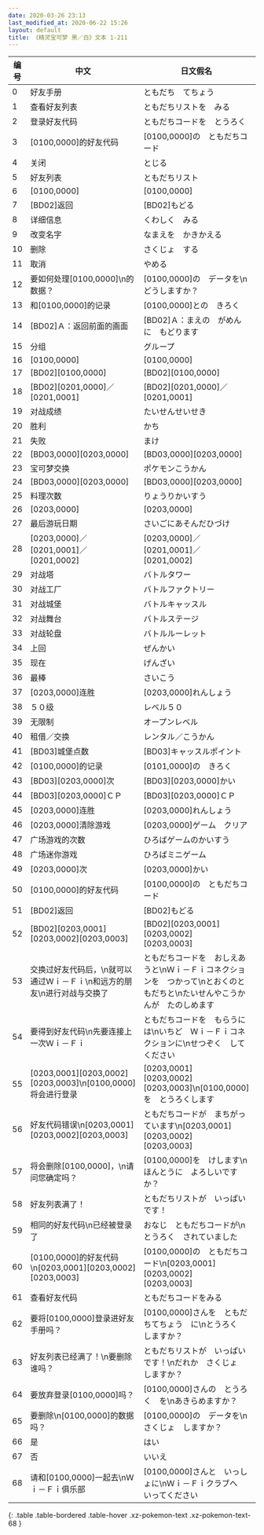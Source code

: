 ```yaml
---
date: 2020-03-26 23:13
last_modified_at: 2020-06-22 15:26
layout: default
title: 《精灵宝可梦 黑／白》文本 1-211
---
```

| 编号 | 中文 | 日文假名 | 日文汉字 |
| ---- | ---- | ---- | --- |
| 0 | 好友手册 | ともだち　てちょう | ともだち　てちょう |
| 1 | 查看好友列表 | ともだちリストを　みる | ともだちリストを　みる |
| 2 | 登录好友代码 | ともだちコードを　とうろく | ともだちコードを　登録 |
| 3 | [0100,0000]的好友代码 | [0100,0000]の　ともだちコード | [0100,0000]の　ともだちコード |
| 4 | 关闭 | とじる | とじる |
| 5 | 好友列表 | ともだちリスト | ともだちリスト |
| 6 | [0100,0000] | [0100,0000] | [0100,0000] |
| 7 | [BD02]返回 | [BD02]もどる | [BD02]もどる |
| 8 | 详细信息 | くわしく　みる | 詳しく　みる |
| 9 | 改变名字 | なまえを　かきかえる | 名前を　書き換える |
| 10 | 删除 | さくじょ　する | 削除する |
| 11 | 取消 | やめる | やめる |
| 12 | 要如何处理[0100,0000]\n的数据？ | [0100,0000]の　データを\nどうしますか？ | [0100,0000]の　データを\nどうしますか？ |
| 13 | 和[0100,0000]的记录 | [0100,0000]との　きろく | [0100,0000]との　記録 |
| 14 | [BD02]Ａ：返回前面的画面 | [BD02]Ａ：まえの　がめんに　もどります | [BD02]Ａ：前の　画面に　戻ります |
| 15 | 分组 | グループ | グループ |
| 16 | [0100,0000] | [0100,0000] | [0100,0000] |
| 17 | [BD02][0100,0000] | [BD02][0100,0000] | [BD02][0100,0000] |
| 18 | [BD02][0201,0000]／[0201,0001] | [BD02][0201,0000]／[0201,0001] | [BD02][0201,0000]／[0201,0001] |
| 19 | 对战成绩 | たいせんせいせき | 対戦成績 |
| 20 | 胜利 | かち | 勝ち |
| 21 | 失败 | まけ | 負け |
| 22 | [BD03,0000][0203,0000] | [BD03,0000][0203,0000] | [BD03,0000][0203,0000] |
| 23 | 宝可梦交换 | ポケモンこうかん | ポケモン交換 |
| 24 | [BD03,0000][0203,0000] | [BD03,0000][0203,0000] | [BD03,0000][0203,0000] |
| 25 | 料理次数 | りょうりかいすう | 料理回数 |
| 26 | [0203,0000] | [0203,0000] | [0203,0000] |
| 27 | 最后游玩日期 | さいごにあそんだひづけ | 最後に遊んだ日付 |
| 28 | [0203,0000]／[0201,0001]／[0201,0002] | [0203,0000]／[0201,0001]／[0201,0002] | [0203,0000]／[0201,0001]／[0201,0002] |
| 29 | 对战塔 | バトルタワー | バトルタワー |
| 30 | 对战工厂 | バトルファクトリー | バトルファクトリー |
| 31 | 对战城堡 | バトルキャッスル | バトルキャッスル |
| 32 | 对战舞台 | バトルステージ | バトルステージ |
| 33 | 对战轮盘 | バトルルーレット | バトルルーレット |
| 34 | 上回 | ぜんかい | ぜんかい |
| 35 | 现在 | げんざい | げんざい |
| 36 | 最棒 | さいこう | さいこう |
| 37 | [0203,0000]连胜 | [0203,0000]れんしょう | [0203,0000]れんしょう |
| 38 | ５０级 | レベル５０ | レベル５０ |
| 39 | 无限制 | オープンレベル | オープンレベル |
| 40 | 租借／交换 | レンタル／こうかん | レンタル／こうかん |
| 41 | [BD03]城堡点数 | [BD03]キャッスルポイント | [BD03]キャッスルポイント |
| 42 | [0100,0000]的记录 | [0101,0000]の　きろく | [0101,0000]の　きろく |
| 43 | [BD03][0203,0000]次 | [BD03][0203,0000]かい | [BD03][0203,0000]かい |
| 44 | [BD03][0203,0000]ＣＰ | [BD03][0203,0000]ＣＰ | [BD03][0203,0000]ＣＰ |
| 45 | [0203,0000]连胜 | [0203,0000]れんしょう | [0203,0000]れんしょう |
| 46 | [0203,0000]清除游戏 | [0203,0000]ゲーム　クリア | [0203,0000]ゲーム　クリア |
| 47 | 广场游戏的次数 | ひろばゲームのかいすう | ひろばゲームのかいすう |
| 48 | 广场迷你游戏 | ひろばミニゲーム | 広場ミニゲーム |
| 49 | [0203,0000]次 | [0203,0000]かい | [0203,0000]かい |
| 50 | [0100,0000]的好友代码 | [0100,0000]の　ともだちコード | [0100,0000]の　ともだちコード |
| 51 | [BD02]返回 | [BD02]もどる | [BD02]もどる |
| 52 | [BD02][0203,0001][0203,0002][0203,0003] | [BD02][0203,0001]　[0203,0002]　[0203,0003] | [BD02][0203,0001]　[0203,0002]　[0203,0003] |
| 53 | 交换过好友代码后，\n就可以通过Ｗｉ－Ｆｉ\n和远方的朋友\n进行对战与交换了 | ともだちコードを　おしえあうと\nＷｉ－Ｆｉコネクションを　つかって\nとおくのともだちと\nたいせんやこうかんが　たのしめます | ともだちコードを　教えあうと\nＷｉ－Ｆｉコネクションを　使って\n遠くの友達と\n対戦や　交換が　たのしめます |
| 54 | 要得到好友代码\n先要连接上一次Ｗｉ－Ｆｉ | ともだちコードを　もらうには\nいちど　Ｗｉ－Ｆｉコネクションに\nせつぞく　してください | ともだちコードを　もらうには\n一度　Ｗｉ－Ｆｉコネクションに\n接続してください |
| 55 | [0203,0001][0203,0002][0203,0003]\n[0100,0000]将会进行登录 | [0203,0001]　[0203,0002]　[0203,0003]\n[0100,0000]を　とうろくします | [0203,0001]　[0203,0002]　[0203,0003]\n[0100,0000]を　登録します |
| 56 | 好友代码错误\n[0203,0001][0203,0002][0203,0003] | ともだちコードが　まちがっています\n[0203,0001]　[0203,0002]　[0203,0003] | ともだちコードが　間違っています\n[0203,0001]　[0203,0002]　[0203,0003] |
| 57 | 将会删除[0100,0000]，\n请问您确定吗？ | [0100,0000]を　けします\nほんとうに　よろしいですか？ | [0100,0000]を　消します\n本当に　よろしいですか？ |
| 58 | 好友列表满了！ | ともだちリストが　いっぱい　です！ | ともだちリストが　一杯です！ |
| 59 | 相同的好友代码\n已经被登录了 | おなじ　ともだちコードが\nとうろく　されていました | 同じ　ともだちコードが\n登録されていました |
| 60 | [0100,0000]的好友代码\n[0203,0001][0203,0002][0203,0003] | [0100,0000]の　ともだちコード\n[0203,0001]　[0203,0002]　[0203,0003] | [0100,0000]の　ともだちコード\n[0203,0001]　[0203,0002]　[0203,0003] |
| 61 | 查看好友代码 | ともだちコードをみる | ともだちコードをみる |
| 62 | 要将[0100,0000]登录进好友手册吗？ | [0100,0000]さんを　ともだちてちょう　に\nとうろく　しますか？ | [0100,0000]さんを　ともだちてちょう　に\n登録しますか？ |
| 63 | 好友列表已经满了！\n要删除谁吗？ | ともだちリストが　いっぱい　です！\nだれか　さくじょ　しますか？ | ともだちリストが　一杯です！\nだれか　削除しますか？ |
| 64 | 要放弃登录[0100,0000]吗？ | [0100,0000]さんの　とうろく　を\nあきらめますか？ | [0100,0000]さんの　登録を\nあきらめますか？ |
| 65 | 要删除\n[0100,0000]的数据吗？ | [0100,0000]の　データを\nさくじょ　しますか？ | [0100,0000]の　データを\n削除しますか？ |
| 66 | 是 | はい | はい |
| 67 | 否 | いいえ | いいえ |
| 68 | 请和[0100,0000]一起去\nＷｉ－Ｆｉ俱乐部 | [0100,0000]さんと　いっしょに\nＷｉ－Ｆｉクラブへ　いってください | [0100,0000]さんと　一緒に\nＷｉ－Ｆｉクラブへ　行ってください |
{: .table .table-bordered .table-hover .xz-pokemon-text .xz-pokemon-text-68 }